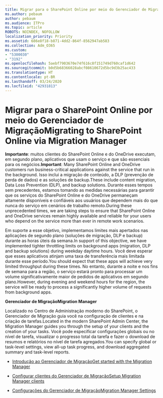 ```yaml
---
title: Migrar para o SharePoint Online por meio do Gerenciador de Migração
ms.author: pebaum
author: pebaum
ms.audience: ITPro
ms.topic: article
ROBOTS: NOINDEX, NOFOLLOW
localization_priority: Priority
ms.assetid: 686e8f18-b871-4dd2-864f-8562947ab583
ms.collection: Adm_O365
ms.custom:
- "5300030"
- "3192"
ms.openlocfilehash: 5aebf7903670e74f616c8f151749d760caf1d642
ms.sourcegitcommit: b0d5b68366028abcf08610672d5bc9d3b25ac433
ms.translationtype: HT
ms.contentlocale: pt-BR
ms.lasthandoff: 03/24/2020
ms.locfileid: "42931813"
---
```

# <a name="migrating-to-sharepoint-online-via-migration-manager"></a><span data-ttu-id="abd99-102">Migrar para o SharePoint Online por meio do Gerenciador de Migração</span><span class="sxs-lookup"><span data-stu-id="abd99-102">Migrating to SharePoint Online via Migration Manager</span></span>

<span data-ttu-id="abd99-103">**Importante**: muitos clientes do SharePoint Online e do OneDrive executam, em segundo plano, aplicativos que usam o serviço e que são essenciais para os negócios.</span><span class="sxs-lookup"><span data-stu-id="abd99-103">**Important**: Many SharePoint Online and OneDrive customers run business-critical applications against the service that run in the background.</span></span> <span data-ttu-id="abd99-104">Isso inclui a migração de conteúdo, a DLP (prevenção de perda de dados) e as soluções de backup.</span><span class="sxs-lookup"><span data-stu-id="abd99-104">These include content migration, Data Loss Prevention (DLP), and backup solutions.</span></span> <span data-ttu-id="abd99-105">Durante esses tempos sem precedentes, estamos tomando as medidas necessárias para garantir que os serviços do SharePoint Online e do OneDrive permaneçam altamente disponíveis e confiáveis aos usuários que dependem mais do que nunca do serviço em cenários de trabalho remoto.</span><span class="sxs-lookup"><span data-stu-id="abd99-105">During these unprecedented times, we are taking steps to ensure that SharePoint Online and OneDrive services remain highly available and reliable for your users who depend on the service more than ever in remote work scenarios.</span></span>

<span data-ttu-id="abd99-106">Em suporte a esse objetivo, implementamos limites mais apertados nas aplicações de segundo plano (soluções de migração, DLP e backup) durante as horas úteis da semana.</span><span class="sxs-lookup"><span data-stu-id="abd99-106">In support of this objective, we have implemented tighter throttling limits on background apps (migration, DLP and backup solutions) during weekday daytime hours.</span></span> <span data-ttu-id="abd99-107">Você deve esperar que esses aplicativos atinjam uma taxa de transferência mais limitada durante esse período.</span><span class="sxs-lookup"><span data-stu-id="abd99-107">You should expect that these apps will achieve very limited throughput during these times.</span></span> <span data-ttu-id="abd99-108">No entanto, durante a noite e nos fins de semana para a região, o serviço estará pronto para processar um volume significativamente maior de pedidos de aplicativos em segundo plano.</span><span class="sxs-lookup"><span data-stu-id="abd99-108">However, during evening and weekend hours for the region, the service will be ready to process a significantly higher volume of requests from background apps.</span></span>

<span data-ttu-id="abd99-109">**Gerenciador de Migração**</span><span class="sxs-lookup"><span data-stu-id="abd99-109">**Migration Manager**</span></span>

<span data-ttu-id="abd99-110">Localizado no Centro de Administração moderno do SharePoint, o Gerenciador de Migração guia você na configuração de clientes e na criação de tarefas.</span><span class="sxs-lookup"><span data-stu-id="abd99-110">Located in the modern SharePoint Admin Center, the Migration Manager guides you through the setup of your clients and the creation of your tasks.</span></span> <span data-ttu-id="abd99-111">Você pode especificar configurações globais ou no nível de tarefa, visualizar o progresso total da tarefa e fazer o download de resumos e relatórios no nível de tarefa agregados.</span><span class="sxs-lookup"><span data-stu-id="abd99-111">You can specify global or task-level settings, view all-up task progress, and download aggregated summary and task-level reports.</span></span>

- [<span data-ttu-id="abd99-112">Introdução ao Gerenciador de Migração</span><span class="sxs-lookup"><span data-stu-id="abd99-112">Get started with the Migration Manager</span></span>](https://docs.microsoft.com/sharepointmigration/mm-get-started)

- [<span data-ttu-id="abd99-113">Configurar clientes do Gerenciador de Migração</span><span class="sxs-lookup"><span data-stu-id="abd99-113">Setup Migration Manager clients</span></span>](https://docs.microsoft.com/sharepointmigration/mm-setup-clients)

- [<span data-ttu-id="abd99-114">Configurações do Gerenciador de Migração</span><span class="sxs-lookup"><span data-stu-id="abd99-114">Migration Manager Settings</span></span>](https://docs.microsoft.com/sharepointmigration/mm-settings)
